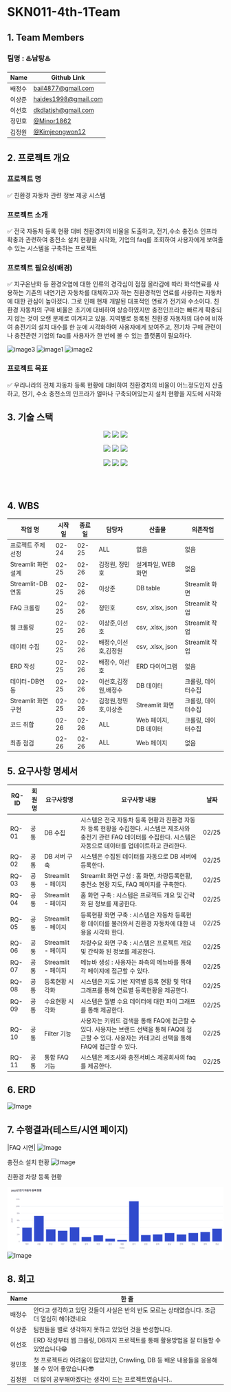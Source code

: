 # SKN011-4th-1Team

## 1. Team Members
### 팀명 : ♨️남탕♨️

|Name|Github Link|
|---|---|
|배정수|bail4877@gmail.com|
|이상준|haides1998@gmail.com|
|이선호|dkdlatjsh@gmail.com|
|정민호|[@Minor1862](https://github.com/Minor1862)|
|김정원|[@Kimjeongwon12](https://github.com/Kimjeongwon12)|

## 2. 프로젝트 개요
### 프로젝트 명
✅ 친환경 자동차 관련 정보 제공 시스템
### 프로젝트 소개
✅ 전국 자동차 등록 현황 대비 친환경차의 비율을 도출하고, 전기,수소 충전소 인프라 확충과 관련하여 충전소 설치 현황을 시각화, 기업의 faq를 조회하여 사용자에게 보여줄 수 있는 시스템을 구축하는 프로젝트
### 프로젝트 필요성(배경)
✅ 지구온난화 등 환경오염에 대한 인류의 경각심이 점점 올라감에 따라 화석연료를 사용하는 기존의 내연기관 자동차를 대체하고자 하는 친환경적인 연료를 사용하는 자동차에 대한 관심이 높아졌다. 그로 인해 현재 개발된 대표적인 연료가 전기와 수소이다. 
   친환경 자동차의 구매 비율은 초기에 대비하여 상승하였지만 충전인프라는 빠르게 확충되지 않는 것이 오랜 문제로 여겨지고 있음. 지역별로 등록된 친환경 자동차의 대수에 비하여 충전기의 설치 대수를 한 눈에 시각화하여 사용자에게 보여주고, 전기차 구매 관련이나 충전관련 기업의 faq를 사용자가 한 번에 볼 수 있는 플랫폼이 필요하다.

   
   ![image3](https://cdn.imweb.me/upload/S201903265c99a2aabdcfe/ed30a20d8a555.png)
   ![image1](https://magazine.hankyung.com/magazinedata/images/raw/201808/4c9e447ec35560019ff9413862d2e16c.jpg)
   ![image2](https://img.khan.co.kr/news/2024/05/26/news-p.v1.20240526.b785a76a031b40fe99d34b47c99fec8a_P1.jpg)
### 프로젝트 목표
✅ 우리나라의 전체 자동차 등록 현황에 대비하여 친환경차의 비율이 어느정도인지 산출하고,
   전기, 수소 충전소의 인프라가 얼마나 구축되어있는지 설치 현황을 지도에 시각화

## 3. 기술 스택
<p align="center">
  <img src="https://img.shields.io/badge/Notion-%23000000.svg?style=for-the-badge&logo=notion&logoColor=white">
  <img src="https://img.shields.io/badge/git-%23F05033.svg?style=for-the-badge&logo=git&logoColor=white">
  <img src="https://img.shields.io/badge/github-181717?style=for-the-badge&logo=github&logoColor=white">
</p>
<p align="center">
  <img src="https://img.shields.io/badge/Python-3776AB?style=for-the-badge&logo=Python&logoColor=white">
  <img src="https://img.shields.io/badge/Streamlit-%23FE4B4B.svg?style=for-the-badge&logo=streamlit&logoColor=white">
  <img src="https://img.shields.io/badge/Selenium-43B02A?style=for-the-badge&logo=Selenium&logoColor=white">
</p>
<p align="center">
  <img src="https://img.shields.io/badge/MySQL-4479A1?style=for-the-badge&logo=MySQL&logoColor=white">
  <img src="https://img.shields.io/badge/Discord-%235865F2.svg?style=for-the-badge&logo=discord&logoColor=white">
  <img src="https://img.shields.io/badge/Visual%20Studio%20Code-0078d7.svg?style=for-the-badge&logo=vscode&logoColor=white">
<!--   <img src="https://img.shields.io/badge/Windows%2011-%230079d5.svg?style=for-the-badge&logo=Windows%2011&logoColor=white"> -->
</p>

<br/><br/>

## 4. WBS
| 작업 명                | 시작일 | 종료일 | 담당자                   | 산출물                   | 의존작업            |
|----------------------|-------|-------|-------------------------|-------------------------|---------------------|
| 프로젝트 주제 선정       | 02-24 | 02-25 | ALL                     | 없음                    | 없음                |
| Streamlit 화면 설계      | 02-25 | 02-26 | 김정원, 정민호             | 설계파일, WEB 화면         | 없음                |
| Streamlit-DB연동       | 02-25 | 02-26 | 이상준                   | DB table                | Streamlit 화면       |
| FAQ 크롤링             | 02-25 | 02-26 | 정민호                     | csv, .xlsx, json         | Streamlit 작업       |
| 웹 크롤링             | 02-25 | 02-26 | 이상준,이선호                     | csv, .xlsx, json         | Streamlit 작업       |
| 데이터 수집       | 02-25 | 02-26 | 배정수,이선호,김정원                     | csv, .xlsx, json         | Streamlit 작업       |
| ERD 작성               | 02-25 | 02-26 | 배정수, 이선호       | ERD 다이어그램            | 없음                |
| 데이터-DB연동          | 02-25 | 02-26 | 이선호,김정원,배정수                     | DB 데이터               | 크롤링, 데이터수집     |
| Streamlit 화면 구현      | 02-25 | 02-26 | 김정원,정민호,이상준                     | Streamlit 화면           | 크롤링, 데이터수집     |
| 코드 취합              | 02-26 | 02-26 | ALL                     | Web 페이지, DB 데이터     | 크롤링, 데이터수집     |
| 최종 점검              | 02-26 | 02-26 | ALL                     | Web 페이지              | 없음                |




## 5. 요구사항 명세서

|**RQ-ID**|회원명|요구사항명|요구사항 내용|날짜|
|------|---|---|---|---|
|RQ-01|공통|DB 수집|시스템은 전국 자동차 등록 현황과 친환경 자동차 등록 현황을 수집한다. 시스템은 제조사와 충전기 관련 FAQ 데이터를 수집한다. 시스템은 자동으로 데이터를 업데이트하고 관리한다.|02/25|
|RQ-02|공통|DB 서버 구축|시스템은 수집된 데이터를 자동으로 DB 서버에 등록한다.|02/25|
|RQ-03|공통|Streamlit - 페이지|Streamlit 화면 구성 : 홈 화면, 차량등록현황, 충전소 현황 지도, FAQ 페이지를 구축한다. |02/25|
|RQ-04|공통|Streamlit - 페이지|홈 화면 구축 : 시스템은 프로젝트 개요 및 간략화 된 정보를 제공한다.|02/25|
|RQ-05|공통|Streamlit - 페이지|등록현황 화면 구축 : 시스템은 자동차 등록현황 데이터를 불러와서 친환경 자동차에 대한 내용을 시각화 한다.|02/25|
|RQ-06|공통|Streamlit - 페이지|차량수요 화면 구축 : 시스템은 프로젝트 개요 및 간략화 된 정보를 제공한다.|02/25|
|RQ-07|공통|Streamlit - 페이지|메뉴바 생성 : 사용자는 좌측의 메뉴바를 통해 각 페이지에 접근할 수 있다.|02/25|
|RQ-08|공통|등록현황 시각화|시스템은 지도 기반 지역별 등록 현황 및 막대 그래프를 통해 연료별 등록현황을 제공한다.|02/25|
|RQ-09|공통|수요현황 시각화|시스템은 월별 수요 데이터에 대한 파이 그래프를 통해 제공한다.|02/25|
|RQ-10|공통|Filter 기능|사용자는 키워드 검색을 통해 FAQ에 접근할 수 있다.  사용자는 브랜드 선택을 통해 FAQ에 접근할 수 있다. 사용자는 카테고리 선택을 통해 FAQ에 접근할 수 있다.|02/25|
|RQ-11|공통|통합 FAQ 기능|시스템은 제조사와 충전서비스 제공회사의 faq를 제공한다.|02/25|

## 6. ERD
![Image](https://github.com/user-attachments/assets/ea1ac281-cda9-4330-ba19-94652fe3f07f)




## 7. 수행결과(테스트/시연 페이지)

|FAQ 시연|
![Image](https://github.com/user-attachments/assets/d2ebdd13-efc2-49f7-8f9e-b3ac64db80b5)

충전소 설치 현황
![Image](https://github.com/user-attachments/assets/93820f69-9eb5-4428-a7ef-3749186f1dab)

친환경 차량 등록 현황

![Image](https://github.com/SKNETWORKS-FAMILY-AICAMP/SKN011-1st-4Team/blob/e39b2ba05892dc3cd43ca423778f5c60d0385bc8/screenshot1.png)
![Image]()

## 8. 회고
|Name| 한 줄 |
|---|---|
|배정수|안다고 생각하고 있던 것들이 사실은 반의 반도 모르는 상태였습니다. 조금 더 열심히 해야겠네요|
|이상준|팀원들을 별로 생각하지 못하고 있었던 것을 반성합니다.|
|이선호|ERD 작성부터 웹 크롤링, DB까지 프로젝트를 통해 활용방법을 잘 터들할 수 있었습니다😁 |
|정민호|첫 프로젝트라 어려움이 많았지만, Crawling, DB 등 배운 내용들을 응용해볼 수 있어 좋았습니다😎|
|김정원|더 많이 공부해야겠다는 생각이 드는 프로젝트였습니다..|
